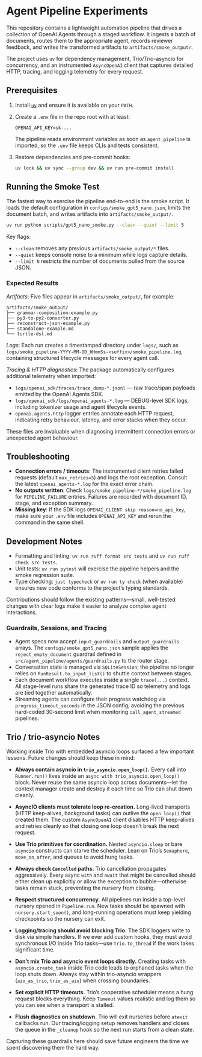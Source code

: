 # Agent Pipeline Experiments

This repository contains a lightweight automation pipeline that drives a
collection of OpenAI Agents through a staged workflow. It ingests a batch of
documents, routes them to the appropriate agent, records reviewer feedback, and
writes the transformed artifacts to `artifacts/smoke_output/`.

The project uses `uv` for dependency management, Trio/Trio-asyncio for
concurrency, and an instrumented `AsyncOpenAI` client that captures detailed
HTTP, tracing, and logging telemetry for every request.

## Prerequisites

1. Install [`uv`](https://github.com/astral-sh/uv) and ensure it is available on
   your `PATH`.
2. Create a `.env` file in the repo root with at least:

   ```env
   OPENAI_API_KEY=sk-...
   ```

   The pipeline reads environment variables as soon as `agent_pipeline` is
   imported, so the `.env` file keeps CLIs and tests consistent.

3. Restore dependencies and pre-commit hooks:

   ```bash
   uv lock && uv sync --group dev && uv run pre-commit install
   ```

## Running the Smoke Test

The fastest way to exercise the pipeline end-to-end is the smoke script. It
loads the default configuration in `configs/smoke_gpt5_nano.json`, limits the
document batch, and writes artifacts into `artifacts/smoke_output/`.

```bash
uv run python scripts/gpt5_nano_smoke.py --clean --quiet --limit 5
```

Key flags:

- `--clean` removes any previous `artifacts/smoke_output/*` files.
- `--quiet` keeps console noise to a minimum while logs capture details.
- `--limit N` restricts the number of documents pulled from the source JSON.

### Expected Results

*Artifacts*: Five files appear in `artifacts/smoke_output/`, for example:

```
artifacts/smoke_output/
├── grammar-composition-example.py
├── py3-to-py2-converter.py
├── reconstruct-json-example.py
├── standalone-example.md
└── turtle-dsl.md
```

*Logs*: Each run creates a timestamped directory under `logs/`, such as
`logs/smoke_pipeline-YYYY-MM-DD_HHmmSs-<suffix>/smoke_pipeline.log`, containing
structured lifecycle messages for every agent call.

*Tracing & HTTP diagnostics*: The package automatically configures additional
telemetry when imported:

- `logs/openai_sdk/traces/trace_dump-*.jsonl` — raw trace/span payloads emitted
  by the OpenAI Agents SDK.
- `logs/openai_sdk/logs/openai_agents-*.log` — DEBUG-level SDK logs, including
  tokenizer usage and agent lifecycle events.
- `openai.agents.http` logger entries annotate each HTTP request, indicating
  retry behaviour, latency, and error stacks when they occur.

These files are invaluable when diagnosing intermittent connection errors or
unexpected agent behaviour.

## Troubleshooting

- **Connection errors / timeouts**: The instrumented client retries failed
  requests (default `max_retries=5`) and logs the root exception. Consult the
  latest `openai_agents-*.log` for the exact error chain.
- **No outputs written**: Check `logs/smoke_pipeline-*/smoke_pipeline.log` for
  `PIPELINE_FAILURE` entries. Failures are recorded with document ID, stage, and
  exception summary.
- **Missing key**: If the SDK logs `OPENAI_CLIENT skip reason=no_api_key`, make
  sure your `.env` file includes `OPENAI_API_KEY` and rerun the command in the
  same shell.

## Development Notes

- Formatting and linting: `uv run ruff format src tests` and
  `uv run ruff check src tests`.
- Unit tests: `uv run pytest` will exercise the pipeline helpers and the smoke
  regression suite.
- Type checking: `just typecheck` or `uv run ty check` (when available) ensures
  new code conforms to the project’s typing standards.

Contributions should follow the existing patterns—small, well-tested changes
with clear logs make it easier to analyze complex agent interactions.

### Guardrails, Sessions, and Tracing

- Agent specs now accept `input_guardrails` and `output_guardrails` arrays. The
  `configs/smoke_gpt5_nano.json` sample applies the
  `reject_empty_document` guardrail defined in
  `src/agent_pipeline/agents/guardrails.py` to the router stage.
- Conversation state is managed via `SQLiteSession`; the pipeline no longer
  relies on `RunResult.to_input_list()` to shuttle context between stages.
- Each document workflow executes inside a single `trace(...)` context. All
  stage-level runs share the generated trace ID so telemetry and logs are tied
  together automatically.
- Streaming agents can configure their progress watchdog via
  `progress_timeout_seconds` in the JSON config, avoiding the previous hard-coded
  30-second limit when monitoring `call_agent_streamed` pipelines.

## Trio / trio-asyncio Notes

Working inside Trio with embedded asyncio loops surfaced a few important lessons. Future changes should keep these in mind:

- **Always contain asyncio in `trio_asyncio.open_loop()`.** Every call into `Runner.run()` lives inside an `async with trio_asyncio.open_loop()` block. Never reuse the same asyncio loop across documents—let the context manager create and destroy it each time so Trio can shut down cleanly.

- **AsyncIO clients must tolerate loop re-creation.** Long-lived transports (HTTP keep-alives, background tasks) can outlive the `open_loop()` that created them. The custom `AsyncOpenAI` client disables HTTP keep-alives and retries cleanly so that closing one loop doesn’t break the next request.

- **Use Trio primitives for coordination.** Nested `asyncio.sleep` or bare `asyncio` constructs can starve the scheduler. Lean on Trio’s `Semaphore`, `move_on_after`, and queues to avoid hung tasks.

- **Always check `Cancelled` paths.** Trio cancellation propagates aggressively. Every async `with` and `await` that might be cancelled should either clean up explicitly or allow the exception to bubble—otherwise tasks remain stuck, preventing the nursery from closing.

- **Respect structured concurrency.** All pipelines run inside a top-level nursery opened in `Pipeline.run`. New tasks should be spawned with `nursery.start_soon()`, and long-running operations must keep yielding checkpoints so the nursery can exit.

- **Logging/tracing should avoid blocking Trio.** The SDK loggers write to disk via simple handlers. If we ever add custom hooks, they must avoid synchronous I/O inside Trio tasks—use `trio.to_thread` if the work takes significant time.

- **Don’t mix Trio and asyncio event loops directly.** Creating tasks with `asyncio.create_task` inside Trio code leads to orphaned tasks when the loop shuts down. Always stay within trio-asyncio wrappers (`aio_as_trio`, `trio_as_aio`) when crossing boundaries.

- **Set explicit HTTP timeouts.** Trio’s cooperative scheduler means a hung request blocks everything. Keep `Timeout` values realistic and log them so you can see when a transport is stalled.

- **Flush diagnostics on shutdown.** Trio will exit nurseries before `atexit` callbacks run. Our tracing/logging setup removes handlers and closes the queue in the `_cleanup` hook so the next run starts from a clean state.

Capturing these guardrails here should save future engineers the time we spent discovering them the hard way.
